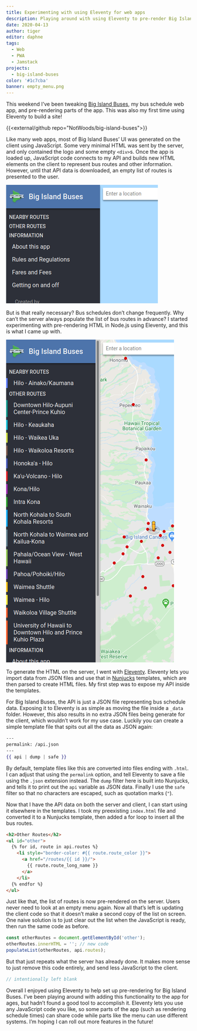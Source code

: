 ```yaml
---
title: Experimenting with using Eleventy for web apps
description: Playing around with using Eleventy to pre-render Big Island Buses
date: 2020-04-13
author: tiger
editor: daphne
tags:
  - Web
  - PWA
  - Jamstack
projects:
  - big-island-buses
color: '#1c7cba'
banner: empty_menu.png
---
```


This weekend I’ve been tweaking [Big Island Buses](/projects/big-island-buses/), my bus schedule web app, and pre-rendering parts of the app. This was also my first time using Eleventy to build a site!

{{<external/github repo="NotWoods/big-island-buses">}}

Like many web apps, most of Big Island Buses’ UI was generated on the client using JavaScript. Some very minimal HTML was sent by the server, and only contained the logo and some empty `<div>`s. Once the app is loaded up, JavaScript code connects to my API and builds new HTML elements on the client to represent bus routes and other information. However, until that API data is downloaded, an empty list of routes is presented to the user.

![Sidebar menu with no routes displayed](empty_menu.png)

But is that really necessary? Bus schedules don’t change frequently. Why can’t the server always populate the list of bus routes in advance? I started experimenting with pre-rendering HTML in Node.js using Eleventy, and this is what I came up with.

![Sidebar menu displaying routes](populated_menu.png)

To generate the HTML on the server, I went with [Eleventy](https://www.11ty.dev/). Eleventy lets you import data from JSON files and use that in [Nunjucks](https://mozilla.github.io/nunjucks/) templates, which are then parsed to create HTML files. My first step was to expose my API inside the templates.

For Big Island Buses, the API is just a JSON file representing bus schedule data. Exposing it to Eleventy is as simple as moving the file inside a `_data` folder. However, this also results in no extra JSON files being generate for the client, which wouldn’t work for my use case. Luckily you can create a simple template file that spits out all the data as JSON again:

```handlebars
---
permalink: /api.json
---
{{ api | dump | safe }}
```

By default, template files like this are converted into files ending with `.html`. I can adjust that using the `permalink` option, and tell Eleventy to save a file using the `.json` extension instead. The `dump` filter here is built into Nunjucks, and tells it to print out the `api` variable as JSON data. Finally I use the `safe` filter so that no characters are escaped, such as quotation marks (`"`).

Now that I have the API data on both the server and client, I can start using it elsewhere in the templates. I took my preexisting `index.html` file and converted it to a Nunjucks template, then added a for loop to insert all the bus routes.

```html
<h2>Other Routes</h2>
<ul id="other">
  {% for id, route in api.routes %}
    <li style="border-color: #{{ route.route_color }}">
      <a href="/routes/{{ id }}/">
        {{ route.route_long_name }}
      </a>
    </li>
  {% endfor %}
</ul>
```

Just like that, the list of routes is now pre-rendered on the server. Users never need to look at an empty menu again. Now all that’s left is updating the client code so that it doesn’t make a second copy of the list on screen. One naive solution is to just clear out the list when the JavaScript is ready, then run the same code as before.

```js {hl_lines=[2]}
const otherRoutes = document.getElementById('other');
otherRoutes.innerHTML = ''; // new code
populateList(otherRoutes, api.routes);
```

But that just repeats what the server has already done. It makes more sense to just remove this code entirely, and send less JavaScript to the client.

```js
// intentionally left blank
```

Overall I enjoyed using Eleventy to help set up pre-rendering for Big Island Buses. I’ve been playing around with adding this functionality to the app for ages, but hadn’t found a good tool to accomplish it. Eleventy lets you use any JavaScript code you like, so some parts of the app (such as rendering schedule times) can share code while parts like the menu can use different systems. I’m hoping I can roll out more features in the future!
